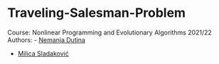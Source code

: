 # Traveling-Salesman-Problem
Course: Nonlinear Programming and Evolutionary Algorithms 2021/22
Authors: - [Nemanja Dutina](https://github.com/eXtremeNemanja)
- [Milica Sladaković](https://github.com/coma007)
